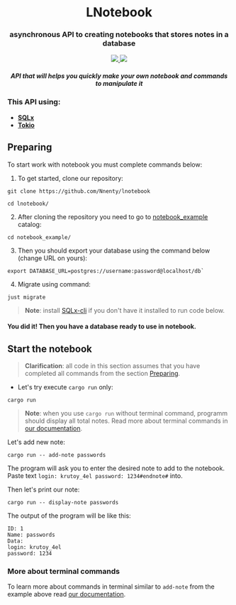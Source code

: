 <h1 align ="center">LNotebook</h1>
<div align ="center">
<h3> asynchronous API to creating notebooks that stores notes in a database </h3>

<a href="https://crates.io/crates/lnotebook">
<img src="https://img.shields.io/crates/v/lnotebook"/>
</a>
<a href="https://docs.rs/lnotebook/">
<img src="https://img.shields.io/docsrs/lnotebook">
</a>

<h5> API that will helps you quickly make your own notebook and commands to manipulate it </h5>
</div>

<h3>This API using:</h3>

- **[SQLx](https://github.com/launchbadge/sqlx?tab=readme-ov-file)**
- **[Tokio](https://tokio.rs/)**

## Preparing
To start work with notebook you must complete commands below:

1. To get started, clone our repository:
```
git clone https://github.com/Nnenty/lnotebook

cd lnotebook/
```
2. After cloning the repository you need to go to [notebook_example](https://github.com/Nnenty/lnotebook/tree/master/notebook_example) catalog:
```
cd notebook_example/
```
3. Then you should export your database using the command below (change URL on yours):
```
export DATABASE_URL=postgres://username:password@localhost/db`
```
4. Migrate using command:
```
just migrate
```
> **Note**: install [SQLx-cli](https://crates.io/crates/sqlx-cli) if you don't have it installed to run code below.

<h4> You did it! Then you have a database ready to use in notebook. </h4s>

## Start the notebook
> **Clarification**: all code in this section assumes that you have completed all commands from the section [Preparing](https://github.com/Nnenty/lnotebook_api?tab=readme-ov-file#preparing).

- Let's try execute `cargo run` only:
```
cargo run
```
> **Note**: when you use `cargo run` without terminal command, programm should display all total notes.
Read more about terminal commands in [our documentation](https://docs.rs/lnotebook/latest/lnotebook/commands/execute_commands/).

Let's add new note:
```
cargo run -- add-note passwords
```
The program will ask you to enter the desired note to add to the notebook. Paste text
`login: krutoy_4el
password: 1234#endnote#`
into.

Then let's print our note:
```
cargo run -- display-note passwords
```
The output of the program will be like this:
```
ID: 1
Name: passwords
Data:
login: krutoy_4el
password: 1234
```

### More about terminal commands
To learn more about commands in terminal similar to `add-note` from the example above read [our documentation](https://docs.rs/lnotebook/latest/lnotebook/commands/execute_commands/).